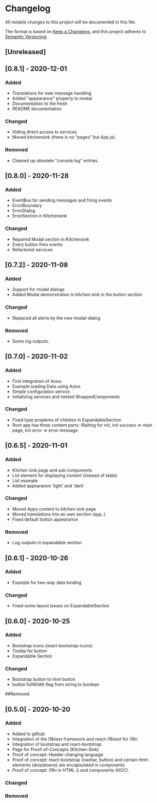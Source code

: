 # Changelog
All notable changes to this project will be documented in this file.

The format is based on [Keep a Changelog](https://keepachangelog.com/en/1.0.0/),
and this project adheres to [Semantic Versioning](https://semver.org/spec/v2.0.0.html).

## [Unreleased]

## [0.8.1] - 2020-12-01
### Added
- Translations for new message handling
- Added "appearance" property to modal
- Documentation to the fresh
- README documentation
### Changed
- Hiding direct access to services
- Moved kitchensink (there is no "pages" but App.js).

### Removed
- Cleaned up obsolete "console.log" entries.

## [0.8.0] - 2020-11-28
### Added
- EventBus for sending messages and firing events
- ErrorBoundary
- ErrorDialog
- ErrorSection in Kitchensink
### Changed
- Repaired Modal section in Kitchensink
- Every button fires events
- Refactored services

## [0.7.2] - 2020-11-08
### Added
- Support for modal dialogs
- Added Modal demonstration in kitchen sink in the button section 

### Changed
- Replaced all alerts by the new modal-dialog 

### Removed
- Some log outputs.


## [0.7.0] - 2020-11-02
### Added
- First integration of Axios
- Example loading Data using Axios
- Simple configuration serivce
- Initializing services and nested WrappedComponents

### Changed
- Fixed type proplems of children in ExpandableSection
- Root app has three content parts: Waiting for init, init success => main page, init error => error message

## [0.6.5] - 2020-11-01
### Added
- Kitchen sink page and sub components
- List element for displaying content (instead of table)
- List example
- Added appearance 'light' and 'dark'

### Changed
- Moved Apps content to kitchen sink page
- Moved translations into an own section (app.<page>.<component>)
- Fixed default button appearance

### Removed
- Log outputs in expandable section

## [0.6.1] - 2020-10-26
### Added
- Example for two-way data binding

### Changed
- Fixed some layout issues on ExpandableSection

## [0.6.0] - 2020-10-25
### Added
- Bootstrap icons (react-bootstrap-icons)
- Tooltip for button
- Expandable Section 

### Changed
- Bootstrap button to html button
- button fullWidth flag from string to boolean

##Removed

## [0.5.0] - 2020-10-20
### Added 
- Added to github
- Integration of the i18next framework and react-i18next for i18n
- Integration of bootstrap and react-bootstrap
- Page for Proof-of-Concepts (Kitchen-Sink)
- Proof of concept: Header changing language
- Proof of concept: react-bootstrap (navbar, button) and certain html-elements (dropdowns) are encapsulated in components
- Proof of concept: i18n in HTML (<Trans>) and components (HOC).

### Changed
### Removed



